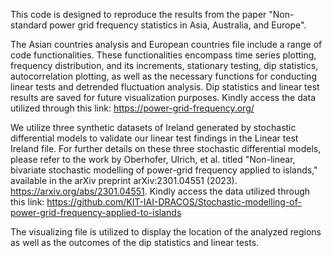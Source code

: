 This code is designed to reproduce the results from the paper "Non-standard power grid frequency statistics in Asia, Australia, and Europe".

The Asian countries analysis and European countries file include a range of code functionalities. These functionalities encompass time series plotting, frequency distribution, and its increments, stationary testing, dip statistics, autocorrelation plotting, as well as the necessary functions for conducting linear tests and detrended fluctuation analysis. Dip statistics and linear test results are saved for future visualization purposes. Kindly access the data utilized through this link: https://power-grid-frequency.org/

We utilize three synthetic datasets of Ireland generated by stochastic differential models to validate our linear test findings in the Linear test Ireland file. For further details on these three stochastic differential models, please refer to the work by Oberhofer, Ulrich, et al. titled "Non-linear, bivariate stochastic modelling of power-grid frequency applied to islands," available in the arXiv preprint arXiv:2301.04551 (2023). https://arxiv.org/abs/2301.04551. Kindly access the data utilized through this link: https://github.com/KIT-IAI-DRACOS/Stochastic-modelling-of-power-grid-frequency-applied-to-islands

The visualizing file is utilized to display the location of the analyzed regions as well as the outcomes of the dip statistics and linear tests.

